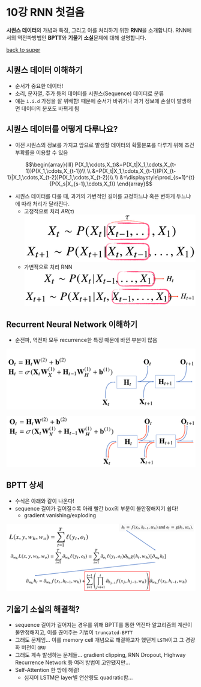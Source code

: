 # 10강 RNN 첫걸음
**시퀀스 데이터**의 개념과 특징, 그리고 이를 처리하기 위한 **RNN**을 소개합니다.
RNN에서의 역전파방법인 **BPTT**와 **기울기 소실**문제에 대해 설명합니다.

[back to super](https://github.com/jinmang2/BoostCamp_AI_Tech_2/tree/main/u-stage/ai_math)

## 시퀀스 데이터 이해하기
- 순서가 중요한 데이터!
- 소리, 문자열, 주가 등의 데이터를 시퀀스(Sequence) 데이터로 분류
- 얘는 `i.i.d` 가정을 잘 위배함! 때문에 순서가 바뀌거나 과거 정보에 손실이 발생하면 데이터의 분포도 바뀌게 됨

## 시퀀스 데이터를 어떻게 다루나요?
- 이전 시퀀스의 정보를 가지고 앞으로 발생할 데이터의 확률분포를 다루기 위해 조건부확률을 이용할 수 있음

$$\begin{array}{lll}
P(X_1,\cdots,X_t)&=P(X_t|X_1,\cdots,X_{t-1})P(X_1,\cdots,X_{t-1})\\
\\
&=P(X_t|X_1,\cdots,X_{t-1})P(X_{t-1}|X_1,\cdots,X_{t-2})P(X_1,\cdots,X_{t-2})\\
\\
&=\displaystyle\prod_{s=1}^{t}{P(X_s|X_{s-1},\cdots,X_1)}
\end{array}$$

- 시퀀스 데이터를 다룰 때, 과거의 가변적인 길이를 고정하느냐 혹은 변하게 두느냐에 따라 처리가 달라진다.
    - 고정적으로 처리 $AR(\tau)$
    ![img](../../../assets/img/u-stage/rnn1.PNG)
    - 가변적으로 처리 RNN
    ![img](../../../assets/img/u-stage/rnn2.PNG)

## Recurrent Neural Network 이해하기
- 순전파, 역전파 모두 recurrence한 특징 때문에 바뀐 부분이 많음

![img](../../../assets/img/u-stage/rnn3.PNG)

![img](../../../assets/img/u-stage/rnn4.PNG)

## BPTT 상세
- 수식은 아래와 같이 나온다!
- sequence 길이가 길어질수록 아래 빨간 box의 부분이 불안정해지기 쉽다!
    - gradient vanishing/exploding

![img](../../../assets/img/u-stage/rnn5.PNG)

## 기울기 소실의 해결책?
- sequence 길이가 길어지는 경우를 위해 BPTT를 통한 역전파 알고리즘의 계산이 불안정해지고, 이를 끊어주는 기법이 `truncated-BPTT`
- 그래도 문제임... 이를 memory cell 개념으로 해결하고자 했던게 `LSTM`이고 그 경량화 버전이 `GRU`
- 그래도 계속 발생하는 문제들... gradient clipping, RNN Dropout, Highway Recurrence Network 등 여러 방법이 고안됐지만...
- Self-Attention 한 방에 해결!
    - 심지어 LSTM은 layer별 연산량도 quadratic함...
